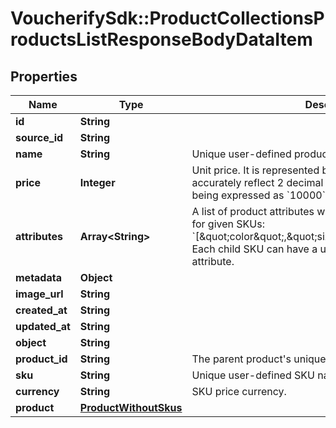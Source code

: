 # VoucherifySdk::ProductCollectionsProductsListResponseBodyDataItem

## Properties

| Name | Type | Description | Notes |
| ---- | ---- | ----------- | ----- |
| **id** | **String** |  | [optional] |
| **source_id** | **String** |  | [optional] |
| **name** | **String** | Unique user-defined product name. | [optional] |
| **price** | **Integer** | Unit price. It is represented by a value multiplied by 100 to accurately reflect 2 decimal places, such as &#x60;$100.00&#x60; being expressed as &#x60;10000&#x60;. | [optional] |
| **attributes** | **Array&lt;String&gt;** | A list of product attributes whose values you can customize for given SKUs: &#x60;[\&quot;color\&quot;,\&quot;size\&quot;,\&quot;ranking\&quot;]&#x60;. Each child SKU can have a unique value for a given attribute. | [optional] |
| **metadata** | **Object** |  | [optional] |
| **image_url** | **String** |  | [optional] |
| **created_at** | **String** |  | [optional] |
| **updated_at** | **String** |  | [optional] |
| **object** | **String** |  | [optional] |
| **product_id** | **String** | The parent product&#39;s unique ID. | [optional] |
| **sku** | **String** | Unique user-defined SKU name. | [optional] |
| **currency** | **String** | SKU price currency. | [optional] |
| **product** | [**ProductWithoutSkus**](ProductWithoutSkus.md) |  | [optional] |

